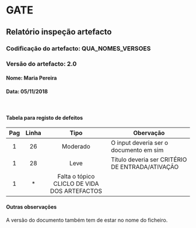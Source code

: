 # GATE
## Relatório inspeção artefacto
### Codificação do artefacto: QUA_NOMES_VERSOES
### Versão do artefacto: 2.0
#### Nome: Maria Pereira
#### Data: 05/11/2018

</br>

#### Tabela para registo de defeitos
|Pag|Linha|Tipo|Obervação
|:---:|:---:|:---:|---
|1|26|Moderado|O input deveria ser o documento em sim
|1|28|Leve|Título deveria ser CRITÉRIO DE ENTRADA/ATIVAÇÃO
|1|*|Falta o tópico CLICLO DE VIDA DOS ARTEFACTOS

#### Outras observações
A versão do documento também tem de estar no nome do ficheiro.

</br>